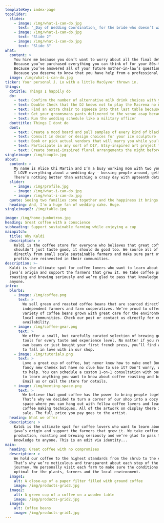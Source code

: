 ```yaml
---
templateKey: index-page
topslider:
  slides:
    - image: /img/what-i-can-do.jpg
      text: "_Day of Wedding Coordination_ for the bride who doesn’t want to lift a finger."
    - image: /img/what-i-can-do.jpg
      text: "Slide 2"
    - image: /img/what-i-can-do.jpg
      text: "Slide 3"
what:
  content: >
    You hire me because you don’t want to worry about all the final details coming together for the actual wedding day.
    Because you’ve purchased everything you can think of for your 80s-themed wedding on Etsy and need someone else to execute it seamlessly.
    Because you’ve answered all of your future mother-in-law’s questions for the past six months and it’s time for someone else to handle her on your big day.
    Because you deserve to know that you have help from a professional in case anything major comes up out of the blue.
  image: /img/what-i-can-do.jpg
ticker: Your personal J. Lo with a little MacGyver thrown in.
things:
  dotitle: Things I happily do
  do:
    - text: Confirm the number of alternative milk drink choices with your bartender a week before
    - text: Double Check that the DJ knows not to play the Macrena no matter how many times your uncle requests it
    - text: Find an extra chair to squeeze into that last table because your cousin decided to bring her new boyfriend at the last minute
    - text: Get your groomsmans pants delivered to the venue asap because he brought the wrong ones
    - text: Run the wedding schedule like a military officer
  donttitle: Things I dont do
  dont:
    - text: Create a mood board and pull samples of every kind of black lace for your gothic-themed wedding
    - text: Consult in decor or design choices for your ice sculpture
    - text: Book or pick actual vendors that will marry you while you’re paragliding off Poo Poo Point
    - text: Participate in any sort of DIY, Etsy-inspired art project for centerpiece (trust me, you’ll thank me for this in the long run)
    - text: Create bonsai-inspired floral arrangements the night before
singleimage: /img/couple.jpg
about:
  content: >
    My name is Alice Chi Martin and I’m a busy working mom with two young kids and a day job that I love. The first time I helped coordinate a wedding was fifteen years ago for my best friend. I have been hooked ever since.
    I LOVE everything about a wedding day - bossing people around, getting to know your crazy Aunt Patty and finding solutions for problems that feel like the end of the world on the day of.
    There’s nothing better than watching a crazy day with upteenth details going off without a hitch - that “wedding high” is addictive and why I keep doing this.
  slider:
    - image: /img/profile.jpg
    - image: /img/what-i-can-do.jpg
    - image: /img/what-i-can-do.jpg
  quote: Seeing two families come together and the happiness it brings may sound cheesy to some people, but I’m the biggest fan of a rom-com come to life.
  heading: And, I'm a huge fan of wedding cake. Huge.
singleimage2: /img/table.jpg

image: /img/home-jumbotron.jpg
heading: Great coffee with a conscience
subheading: Support sustainable farming while enjoying a cup
mainpitch:
  title: Why Kaldi
  description: >
    Kaldi is the coffee store for everyone who believes that great coffee
    shouldn't just taste good, it should do good too. We source all of our beans
    directly from small scale sustainable farmers and make sure part of the
    profits are reinvested in their communities.
description: >-
  Kaldi is the ultimate spot for coffee lovers who want to learn about their
  java’s origin and support the farmers that grew it. We take coffee production,
  roasting and brewing seriously and we’re glad to pass that knowledge to
  anyone.
intro:
  blurbs:
    - image: /img/coffee.png
      text: >
        We sell green and roasted coffee beans that are sourced directly from
        independent farmers and farm cooperatives. We’re proud to offer a
        variety of coffee beans grown with great care for the environment and
        local communities. Check our post or contact us directly for current
        availability.
    - image: /img/coffee-gear.png
      text: >
        We offer a small, but carefully curated selection of brewing gear and
        tools for every taste and experience level. No matter if you roast your
        own beans or just bought your first french press, you’ll find a gadget
        to fall in love with in our shop.
    - image: /img/tutorials.png
      text: >
        Love a great cup of coffee, but never knew how to make one? Bought a
        fancy new Chemex but have no clue how to use it? Don't worry, we’re here
        to help. You can schedule a custom 1-on-1 consultation with our baristas
        to learn anything you want to know about coffee roasting and brewing.
        Email us or call the store for details.
    - image: /img/meeting-space.png
      text: >
        We believe that good coffee has the power to bring people together.
        That’s why we decided to turn a corner of our shop into a cozy meeting
        space where you can hang out with fellow coffee lovers and learn about
        coffee making techniques. All of the artwork on display there is for
        sale. The full price you pay goes to the artist.
  heading: What we offer
  description: >
    Kaldi is the ultimate spot for coffee lovers who want to learn about their
    java’s origin and support the farmers that grew it. We take coffee
    production, roasting and brewing seriously and we’re glad to pass that
    knowledge to anyone. This is an edit via identity...
main:
  heading: Great coffee with no compromises
  description: >
    We hold our coffee to the highest standards from the shrub to the cup.
    That’s why we’re meticulous and transparent about each step of the coffee’s
    journey. We personally visit each farm to make sure the conditions are
    optimal for the plants, farmers and the local environment.
  image1:
    alt: A close-up of a paper filter filled with ground coffee
    image: /img/products-grid3.jpg
  image2:
    alt: A green cup of a coffee on a wooden table
    image: /img/products-grid2.jpg
  image3:
    alt: Coffee beans
    image: /img/products-grid1.jpg
---
```

